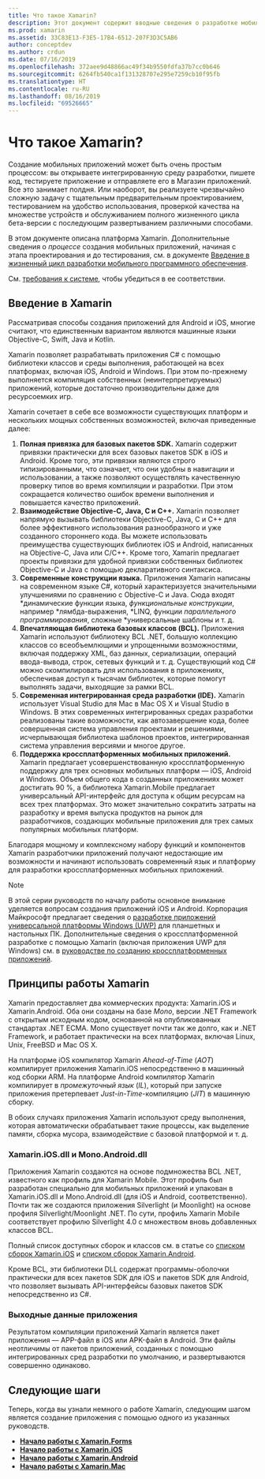 ```yaml
---
title: Что такое Xamarin?
description: Этот документ содержит вводные сведения о разработке мобильных приложений, в том числе о среде Xamarin, ее работе и создаваемых ею приложениях.
ms.prod: xamarin
ms.assetid: 33C83E13-F3E5-17B4-6512-207F3D3C5AB6
author: conceptdev
ms.author: crdun
ms.date: 07/16/2019
ms.openlocfilehash: 372aee9d48866ac49f34b9550fdfa37b7cc0b646
ms.sourcegitcommit: 6264fb540ca1f131328707e295e7259cb10f95fb
ms.translationtype: HT
ms.contentlocale: ru-RU
ms.lasthandoff: 08/16/2019
ms.locfileid: "69526665"
---
```

# <a name="what-is-xamarin"></a>Что такое Xamarin?

Создание мобильных приложений может быть очень простым процессом: вы открываете интегрированную среду разработки, пишете код, тестируете приложение и отправляете его в Магазин приложений. Все это занимает полдня. Или наоборот, вы реализуете чрезвычайно сложную задачу с тщательным предварительным проектированием, тестированием на удобство использования, проверкой качества на множестве устройств и обслуживанием полного жизненного цикла бета-версии с последующим развертыванием различными способами.

В этом документе описана платформа Xamarin. Дополнительные сведения о *процессе* создания мобильных приложений, начиная с этапа проектирования и до тестирования, см. в документе [Введение в жизненный цикл разработки мобильного программного обеспечения](~/cross-platform/get-started/introduction-to-mobile-sdlc.md).

См. [требования к системе](~/cross-platform/get-started/requirements.md#macos-requirements), чтобы убедиться в ее соответствии.

## <a name="introduction-to-xamarin"></a>Введение в Xamarin

Рассматривая способы создания приложений для Android и iOS, многие считают, что единственным вариантом являются машинные языки Objective-C, Swift, Java и Kotlin.

Xamarin позволяет разрабатывать приложения C# с помощью библиотеки классов и среды выполнения, работающей на всех платформах, включая iOS, Android и Windows. При этом по-прежнему выполняется компиляция собственных (неинтерпретируемых) приложений, которые достаточно производительны даже для ресурсоемких игр.

Xamarin сочетает в себе все возможности существующих платформ и нескольких мощных собственных возможностей, включая приведенные далее:

1. **Полная привязка для базовых пакетов SDK.** Xamarin содержит привязки практически для всех базовых пакетов SDK в iOS и Android. Кроме того, эти привязки являются строго типизированными, что означает, что они удобны в навигации и использовании, а также позволяют осуществлять качественную проверку типов во время компиляции и разработки. При этом сокращается количество ошибок времени выполнения и повышается качество приложений.
1. **Взаимодействие Objective-C, Java, C и C++.** Xamarin позволяет напрямую вызывать библиотеки Objective-C, Java, C и C++ для более эффективного использования разнообразного и уже созданного стороннего кода. Вы можете использовать преимущества существующих библиотек iOS и Android, написанных на Objective-C, Java или C/C++. Кроме того, Xamarin предлагает проекты привязки для удобной привязки собственных библиотек Objective-C и Java с помощью декларативного синтаксиса.
1. **Современные конструкции языка.** Приложения Xamarin написаны на современном языке C#, который характеризуется значительными улучшениями по сравнению с Objective-C и Java. Сюда входят *динамические функции языка, *функциональные конструкции*, например *лямбда-выражения, *LINQ, функции *параллельного программирования*, сложные *универсальные шаблоны и т. д.
1. **Впечатляющая библиотека базовых классов (BCL).** Приложения Xamarin используют библиотеку BCL .NET, большую коллекцию классов со всеобъемлющими и упрощенными возможностями, включая поддержку XML, баз данных, сериализации, операций ввода-вывода, строк, сетевых функций и т. д. Существующий код C# можно скомпилировать для использования в приложениях, обеспечивая доступ к тысячам библиотек, которые помогут выполнять задачи, выходящие за рамки BCL.
1. **Современная интегрированная среда разработки (IDE).** Xamarin использует Visual Studio для Mac в Mac OS X и Visual Studio в Windows. В этих современных интегрированных средах разработки реализованы такие возможности, как автозавершение кода, более совершенная система управления проектами и решениями, исчерпывающая библиотека шаблонов проектов, интегрированная система управления версиями и многое другое.
1. **Поддержка кроссплатформенных мобильных приложений.** Xamarin предлагает усовершенствованную кроссплатформенную поддержку для трех основных мобильных платформ — iOS, Android и Windows. Объем общего кода в созданных приложениях может достигать 90 %, а библиотека Xamarin.Mobile предлагает универсальный API-интерфейс для доступа к общим ресурсам на всех трех платформах. Это может значительно сократить затраты на разработку и время выпуска продуктов на рынок для разработчиков, создающих мобильные приложения для трех самых популярных мобильных платформ.

Благодаря мощному и комплексному набору функций и компонентов Xamarin разработчики приложений получают недостающие им возможности и начинают использовать современный язык и платформу для разработки кроссплатформенных мобильных приложений.

> [!NOTE]
> В этой серии руководств по началу работы основное внимание уделяется вопросам создания приложений iOS и Android. Корпорация Майкрософт предлагает сведения о [разработке приложений универсальной платформы Windows (UWP)](https://docs.microsoft.com/windows/uwp/develop/) для планшетных и настольных ПК. Дополнительные сведения о кроссплатформенной разработке с помощью Xamarin (включая приложения UWP для Windows) см. в [руководстве по созданию кроссплатформенных приложений](~/cross-platform/app-fundamentals/building-cross-platform-applications/index.md).

## <a name="how-does-xamarin-work"></a>Принципы работы Xamarin

Xamarin предоставляет два коммерческих продукта: Xamarin.iOS и Xamarin.Android. Оба они созданы на базе *Mono*, версии .NET Framework с открытым исходным кодом, основанной на опубликованных стандартах .NET ECMA. Mono существует почти так же долго, как и .NET Framework, и работает практически на всех платформах, включая Linux, Unix, FreeBSD и Mac OS X.

На платформе iOS компилятор Xamarin *Ahead-of-Time* (*AOT*) компилирует приложения Xamarin.iOS непосредственно в машинный код сборки ARM. На платформе Android компилятор Xamarin компилирует в *промежуточный язык* (*IL*), который при запуске приложения претерпевает *Just-in-Time*-компиляцию (*JIT*) в машинную сборку.

В обоих случаях приложения Xamarin используют среду выполнения, которая автоматически обрабатывает такие процессы, как выделение памяти, сборка мусора, взаимодействие с базовой платформой и т. д.

### <a name="xamariniosdll-and-monoandroiddll"></a>Xamarin.iOS.dll и Mono.Android.dll

Приложения Xamarin создаются на основе подмножества BCL .NET, известного как профиль для Xamarin Mobile. Этот профиль был разработан специально для мобильных приложений и упакован в Xamarin.iOS.dll и Mono.Android.dll (для iOS и Android, соответственно). Почти так же создаются приложения Silverlight (и Moonlight) на основе профиля Silverlight/Moonlight .NET. По сути, профиль Xamarin Mobile соответствует профилю Silverlight 4.0 с множеством вновь добавленных классов BCL.

Полный список доступных сборок и классов см. в статье со [списком сборок Xamarin.iOS](~/cross-platform/internals/available-assemblies.md?context=xamarin/ios) и [списком сборок Xamarin.Android](~/cross-platform/internals/available-assemblies.md?context=xamarin/android).

Кроме BCL, эти библиотеки DLL содержат программы-оболочки практически для всех пакетов SDK для iOS и пакетов SDK для Android, что позволяет вызывать API-интерфейсы базовых пакетов SDK непосредственно из C#.

### <a name="application-output"></a>Выходные данные приложения

Результатом компиляции приложений Xamarin является пакет приложения — APP-файл в iOS или APK-файл в Android. Эти файлы неотличимы от пакетов приложений, созданных с помощью интегрированных сред разработки по умолчанию, и развертываются совершенно одинаково.

## <a name="next-steps"></a>Следующие шаги

Теперь, когда вы узнали немного о работе Xamarin, следующим шагом является создание приложения с помощью одного из указанных руководств.

- [**Начало работы с Xamarin.Forms**](~/get-started/index.yml)
- [**Начало работы с Xamarin.iOS**](~/ios/get-started/hello-ios/index.md)
- [**Начало работы с Xamarin.Android**](~/android/get-started/hello-android/index.md)
- [**Начало работы с Xamarin.Mac**](~/mac/get-started/hello-mac.md)
